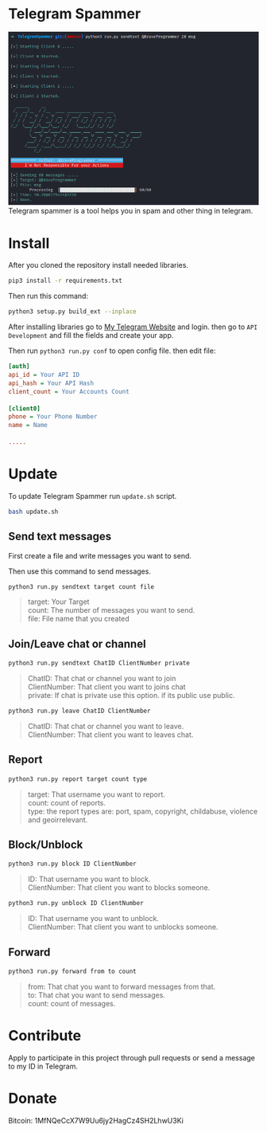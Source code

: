 # Telegram Spammer
![Telegram Spammer](preview.png)
Telegram spammer is a tool helps you in spam and other thing in telegram.

# Install
After you cloned the repository install needed libraries.

```bash
pip3 install -r requirements.txt
```

Then run this command:

```bash
python3 setup.py build_ext --inplace
```

After installing libraries go to [My Telegram Website](https://my.telegram.org/auth) and login. then go to `API Development` and fill the fields and create your app.

Then run `python3 run.py conf` to open config file. then edit file:

```ini
[auth]
api_id = Your API ID
api_hash = Your API Hash
client_count = Your Accounts Count

[client0]
phone = Your Phone Number
name = Name

.....
```

# Update

To update Telegram Spammer run `update.sh` script.

```bash
bash update.sh
```

## Send text messages

First create a file and write messages you want to send.

Then use this command to send messages.

```bash
python3 run.py sendtext target count file
```

> target: Your Target  
> count: The number of messages you want to send.  
> file: File name that you created  

## Join/Leave chat or channel

```bash
python3 run.py sendtext ChatID ClientNumber private
```

> ChatID: That chat or channel you want to join  
> ClientNumber: That client you want to joins chat  
> private: If chat is private use this option. if its public use public.  

```bash
python3 run.py leave ChatID ClientNumber
```

> ChatID: That chat or channel you want to leave.  
> ClientNumber: That client you want to leaves chat.  

## Report

```bash
python3 run.py report target count type
```

> target: That username you want to report.  
> count: count of reports.  
> type: the report types are: port, spam, copyright, childabuse, violence and geoirrelevant.  

## Block/Unblock

```bash
python3 run.py block ID ClientNumber
```

> ID: That username you want to block.  
> ClientNumber: That client you want to blocks someone.  

```bash
python3 run.py unblock ID ClientNumber
```

> ID: That username you want to unblock.  
> ClientNumber: That client you want to unblocks someone.  

## Forward

```bash
python3 run.py forward from to count
```

> from: That chat you want to forward messages from that.  
> to: That chat you want to send messages.  
> count: count of messages.  

# Contribute

Apply to participate in this project through pull requests or send a message to my ID in Telegram.

# Donate

Bitcoin: 1MfNQeCcX7W9Uu6jy2HagCz4SH2LhwU3Ki

